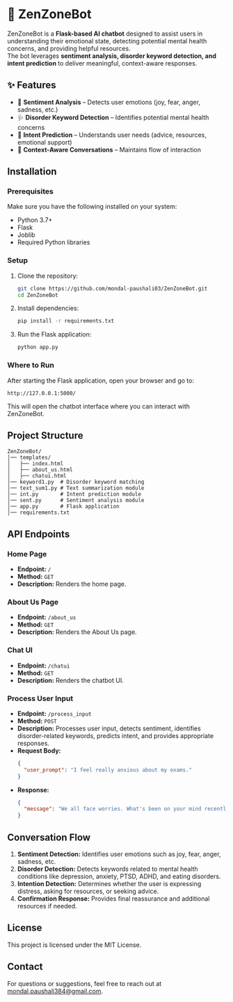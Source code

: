 # 🤖 ZenZoneBot  

ZenZoneBot is a **Flask-based AI chatbot** designed to assist users in understanding their emotional state, detecting potential mental health concerns, and providing helpful resources.  
The bot leverages **sentiment analysis, disorder keyword detection, and intent prediction** to deliver meaningful, context-aware responses.  


## ✨ Features
- 🧠 **Sentiment Analysis** – Detects user emotions (joy, fear, anger, sadness, etc.)  
- 🩺 **Disorder Keyword Detection** – Identifies potential mental health concerns  
- 🎯 **Intent Prediction** – Understands user needs (advice, resources, emotional support)  
- 🔄 **Context-Aware Conversations** – Maintains flow of interaction

## Installation

### Prerequisites
Make sure you have the following installed on your system:
- Python 3.7+
- Flask
- Joblib
- Required Python libraries

### Setup
1. Clone the repository:
   ```bash
   git clone https://github.com/mondal-paushali03/ZenZoneBot.git
   cd ZenZoneBot
   ```
2. Install dependencies:
   ```bash
   pip install -r requirements.txt
   ```
3. Run the Flask application:
   ```bash
   python app.py
   ```

### Where to Run
After starting the Flask application, open your browser and go to:
   ```
   http://127.0.0.1:5000/
   ```
This will open the chatbot interface where you can interact with ZenZoneBot.

## Project Structure
```
ZenZoneBot/
│── templates/
│   ├── index.html
│   ├── about_us.html
│   ├── chatui.html
│── keyword1.py  # Disorder keyword matching
│── text_sum1.py # Text summarization module
│── int.py       # Intent prediction module
│── sent.py      # Sentiment analysis module
│── app.py       # Flask application
│── requirements.txt
```

## API Endpoints

### Home Page
- **Endpoint:** `/`
- **Method:** `GET`
- **Description:** Renders the home page.

### About Us Page
- **Endpoint:** `/about_us`
- **Method:** `GET`
- **Description:** Renders the About Us page.

### Chat UI
- **Endpoint:** `/chatui`
- **Method:** `GET`
- **Description:** Renders the chatbot UI.

### Process User Input
- **Endpoint:** `/process_input`
- **Method:** `POST`
- **Description:** Processes user input, detects sentiment, identifies disorder-related keywords, predicts intent, and provides appropriate responses.
- **Request Body:**
  ```json
  {
    "user_prompt": "I feel really anxious about my exams."
  }
  ```
- **Response:**
  ```json
  {
    "message": "We all face worries. What's been on your mind recently?"
  }
  ```

## Conversation Flow
1. **Sentiment Detection:** Identifies user emotions such as joy, fear, anger, sadness, etc.
2. **Disorder Detection:** Detects keywords related to mental health conditions like depression, anxiety, PTSD, ADHD, and eating disorders.
3. **Intention Detection:** Determines whether the user is expressing distress, asking for resources, or seeking advice.
4. **Confirmation Response:** Provides final reassurance and additional resources if needed.

## License
This project is licensed under the MIT License.

## Contact
For questions or suggestions, feel free to reach out at mondal.paushali384@gmail.com.


